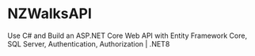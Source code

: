 # NZWalksAPI

Use C# and Build an ASP.NET Core Web API with Entity Framework Core, SQL Server, Authentication, Authorization | .NET8